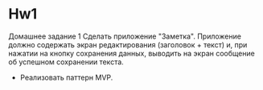 # Hw1
Домашнее задание 1
Сделать приложение "Заметка".
Приложение должно содержать экран редактирования (заголовок + текст) и, при нажатии на кнопку сохранения данных, выводить на экран сообщение об успешном сохранении текста.
- Реализовать паттерн MVP.
